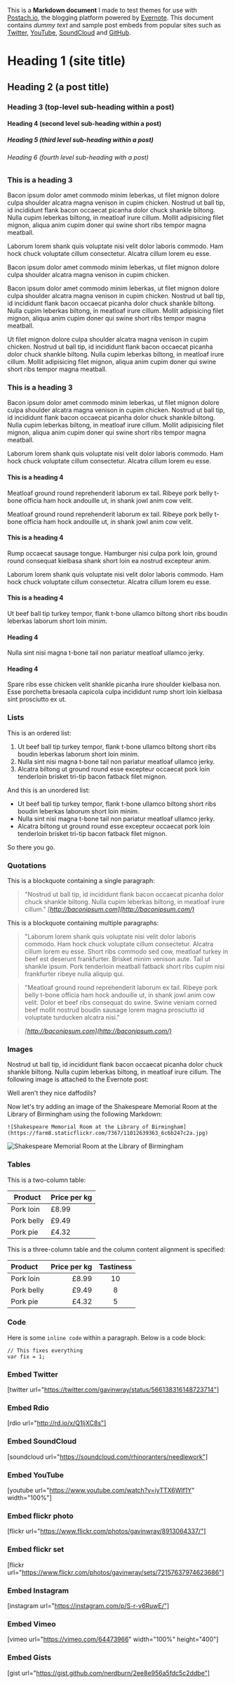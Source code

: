 This is a **Markdown document** I made to test themes for use with [Postach.io](http://postach.io), the blogging platform powered by [Evernote](http://evernote.com). This document contains *dummy text* and sample post embeds from popular sites such as [Twitter](https://twitter.com), [YouTube](https://youtube.com), [SoundCloud](http://soundcloud.com) and [GitHub](https://github.com).

# Heading 1 (site title)
## Heading 2 (a post title)
### Heading 3 (top-level sub-heading within a post)
#### Heading 4 (second level sub-heading within a post)
##### Heading 5 (third level sub-heading within a post)
###### Heading 6 (fourth level sub-heading with a post)

### This is a heading 3

Bacon ipsum dolor amet commodo minim leberkas, ut filet mignon dolore culpa shoulder alcatra magna venison in cupim chicken. Nostrud ut ball tip, id incididunt flank bacon occaecat picanha dolor chuck shankle biltong. Nulla cupim leberkas biltong, in meatloaf irure cillum. Mollit adipisicing filet mignon, aliqua anim cupim doner qui swine short ribs tempor magna meatball.

Laborum lorem shank quis voluptate nisi velit dolor laboris commodo. Ham hock chuck voluptate cillum consectetur. Alcatra cillum lorem eu esse.

Bacon ipsum dolor amet commodo minim leberkas, ut filet mignon dolore culpa shoulder alcatra magna venison in cupim chicken.

Bacon ipsum dolor amet commodo minim leberkas, ut filet mignon dolore culpa shoulder alcatra magna venison in cupim chicken. Nostrud ut ball tip, id incididunt flank bacon occaecat picanha dolor chuck shankle biltong. Nulla cupim leberkas biltong, in meatloaf irure cillum. Mollit adipisicing filet mignon, aliqua anim cupim doner qui swine short ribs tempor magna meatball.

Ut filet mignon dolore culpa shoulder alcatra magna venison in cupim chicken. Nostrud ut ball tip, id incididunt flank bacon occaecat picanha dolor chuck shankle biltong. Nulla cupim leberkas biltong, in meatloaf irure cillum. Mollit adipisicing filet mignon, aliqua anim cupim doner qui swine short ribs tempor magna meatball.

### This is a heading 3

Bacon ipsum dolor amet commodo minim leberkas, ut filet mignon dolore culpa shoulder alcatra magna venison in cupim chicken. Nostrud ut ball tip, id incididunt flank bacon occaecat picanha dolor chuck shankle biltong. Nulla cupim leberkas biltong, in meatloaf irure cillum. Mollit adipisicing filet mignon, aliqua anim cupim doner qui swine short ribs tempor magna meatball.

Laborum lorem shank quis voluptate nisi velit dolor laboris commodo. Ham hock chuck voluptate cillum consectetur. Alcatra cillum lorem eu esse.

#### This is a heading 4

Meatloaf ground round reprehenderit laborum ex tail. Ribeye pork belly t-bone officia ham hock andouille ut, in shank jowl anim cow velit.

Meatloaf ground round reprehenderit laborum ex tail. Ribeye pork belly t-bone officia ham hock andouille ut, in shank jowl anim cow velit.

#### This is a heading 4

Rump occaecat sausage tongue. Hamburger nisi culpa pork loin, ground round consequat kielbasa shank short loin ea nostrud excepteur anim.

Laborum lorem shank quis voluptate nisi velit dolor laboris commodo. Ham hock chuck voluptate cillum consectetur. Alcatra cillum lorem eu esse.

#### This is a heading 4

Ut beef ball tip turkey tempor, flank t-bone ullamco biltong short ribs boudin leberkas laborum short loin minim.

#### Heading 4

Nulla sint nisi magna t-bone tail non pariatur meatloaf ullamco jerky.

#### Heading 4

Spare ribs esse chicken velit shankle picanha irure shoulder kielbasa non. Esse porchetta bresaola capicola culpa incididunt rump short loin kielbasa sint prosciutto ex ut.

### Lists

This is an ordered list:

1. Ut beef ball tip turkey tempor, flank t-bone ullamco biltong short ribs boudin leberkas laborum short loin minim.
2. Nulla sint nisi magna t-bone tail non pariatur meatloaf ullamco jerky.
3. Alcatra biltong ut ground round esse excepteur occaecat pork loin tenderloin brisket tri-tip bacon fatback filet mignon.

And this is an unordered list:

* Ut beef ball tip turkey tempor, flank t-bone ullamco biltong short ribs boudin leberkas laborum short loin minim.
* Nulla sint nisi magna t-bone tail non pariatur meatloaf ullamco jerky.
* Alcatra biltong ut ground round esse excepteur occaecat pork loin tenderloin brisket tri-tip bacon fatback filet mignon.

So there you go.

### Quotations

This is a blockquote containing a single paragraph:

> "Nostrud ut ball tip, id incididunt flank bacon occaecat picanha dolor chuck shankle biltong. Nulla cupim leberkas biltong, in meatloaf irure cillum." _[http://baconipsum.com](http://baconipsum.com/)_

This is a blockquote containing multiple paragraphs:

> "Laborum lorem shank quis voluptate nisi velit dolor laboris commodo. Ham hock chuck voluptate cillum consectetur. Alcatra cillum lorem eu esse. Short ribs commodo sed cow, meatloaf turkey in beef est deserunt frankfurter. Brisket minim venison aute. Tail ut shankle ipsum. Pork tenderloin meatball fatback short ribs cupim nisi frankfurter ribeye nulla aliquip qui.

> "Meatloaf ground round reprehenderit laborum ex tail. Ribeye pork belly t-bone officia ham hock andouille ut, in shank jowl anim cow velit. Dolor et beef ribs consequat do swine. Swine veniam corned beef mollit nostrud boudin sausage lorem magna prosciutto id voluptate turducken alcatra nisi."

> _[http://baconipsum.com](http://baconipsum.com/)_

### Images

Nostrud ut ball tip, id incididunt flank bacon occaecat picanha dolor chuck shankle biltong. Nulla cupim leberkas biltong, in meatloaf irure cillum. The following image is attached to the Evernote post:


Well aren't they nice daffodils?

Now let's try adding an image of the Shakespeare Memorial Room at the Library of Birmingham using the following Markdown:

```
![Shakespeare Memorial Room at the Library of Birmingham](https://farm8.staticflickr.com/7367/11012639363_6c6b247c2a.jpg)
```

![Shakespeare Memorial Room at the Library of Birmingham](https://farm8.staticflickr.com/7367/11012639363_6c6b247c2a.jpg)



### Tables

This is a two-column table:

Product | Price per kg
-------- | ---
Pork loin | £8.99
Pork belly | £9.49
Pork pie | £4.32

This is a three-column table and the column content alignment is specified:

Product | Price per kg | Tastiness
:------- | ----: | :---:
Pork loin | £8.99 | 10
Pork belly | £9.49 | 8
Pork pie | £4.32 | 5

### Code

Here is some `inline code` within a paragraph. Below is a code block:

```
// This fixes everything
var fix = 1;
```

### Embed Twitter

[twitter url="https://twitter.com/gavinwray/status/566138316148723714"]

### Embed Rdio
[rdio url="http://rd.io/x/Q1IjXC8s"]

### Embed SoundCloud
[soundcloud url="https://soundcloud.com/rhinoranters/needlework"]

### Embed YouTube
[youtube url="https://www.youtube.com/watch?v=iyTTX6Wlf1Y" width="100%"]

### Embed flickr photo
[flickr url="https://www.flickr.com/photos/gavinwray/8913064337/"]

### Embed flickr set
[flickr url="https://www.flickr.com/photos/gavinwray/sets/72157637974623686"]

### Embed Instagram
[instagram url="https://instagram.com/p/S-r-v6RuwE/"]

### Embed Vimeo
[vimeo url="https://vimeo.com/64473966" width="100%" height="400"]

### Embed Gists
[gist url="https://gist.github.com/nerdburn/2ee8e956a5fdc5c2ddbe"]
